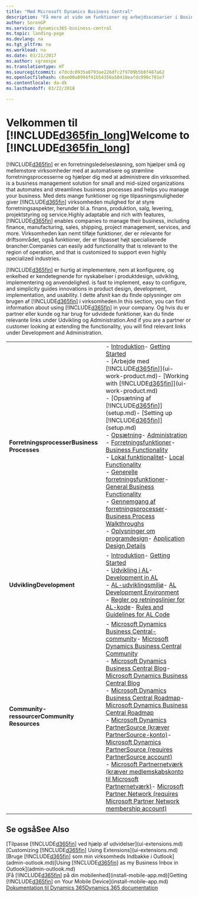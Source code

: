 ```yaml
---
title: "Mød Microsoft Dynamics Business Central"
description: "Få mere at vide om funktioner og arbejdsscenarier i Business Central, der er en forretningsstyringsløsning til små og mellemstore virksomheder."
author: SorenGP
ms.service: dynamics365-business-central
ms.topic: landing-page
ms.devlang: na
ms.tgt_pltfrm: na
ms.workload: na
ms.date: 03/21/2017
ms.author: sgroespe
ms.translationtype: HT
ms.sourcegitcommit: e7dcdc0935a8793ae226dfc2f9709b5b8f487a62
ms.openlocfilehash: c0ae00a8994f41b54356a50418eafdc090c701e7
ms.contentlocale: da-dk
ms.lasthandoff: 03/22/2018

---
```

# <a name="welcome-to-included365finlongincludesd365finlongmdmd"></a><span data-ttu-id="a17e9-103">Velkommen til [!INCLUDE[d365fin_long](includes/d365fin_long_md.md)]</span><span class="sxs-lookup"><span data-stu-id="a17e9-103">Welcome to [!INCLUDE[d365fin_long](includes/d365fin_long_md.md)]</span></span>
[!INCLUDE[d365fin](includes/d365fin_md.md)]<span data-ttu-id="a17e9-104"> er en forretningsledelsesløsning, som hjælper små og mellemstore virksomheder med at automatisere og strømline forretningsprocesserne og hjælper dig med at administrere din virksomhed.</span><span class="sxs-lookup"><span data-stu-id="a17e9-104"> is a business management solution for small and mid-sized organizations that automates and streamlines business processes and helps you manage your business.</span></span> <span data-ttu-id="a17e9-105">Med dets mange funktioner og rige tilpasningsmuligheder giver [!INCLUDE[d365fin](includes/d365fin_md.md)] virksomheden mulighed for at styre forretningsaspekter, herunder bl.a. finans, produktion, salg, levering, projektstyring og service.</span><span class="sxs-lookup"><span data-stu-id="a17e9-105">Highly adaptable and rich with features, [!INCLUDE[d365fin](includes/d365fin_md.md)] enables companies to manage their business, including finance, manufacturing, sales, shipping, project management, services, and more.</span></span> <span data-ttu-id="a17e9-106">Virksomheden kan nemt tilføje funktioner, der er relevante for driftsområdet, også funktioner, der er tilpasset højt specialiserede brancher.</span><span class="sxs-lookup"><span data-stu-id="a17e9-106">Companies can easily add functionality that is relevant to the region of operation, and that is customized to support even highly specialized industries.</span></span>

[!INCLUDE[d365fin](includes/d365fin_md.md)]<span data-ttu-id="a17e9-107"> er hurtig at implementere, nem at konfigurere, og enkelhed er kendetegnende for nyskabelser i produktdesign, udvikling, implementering og anvendelighed.</span><span class="sxs-lookup"><span data-stu-id="a17e9-107"> is fast to implement, easy to configure, and simplicity guides innovations in product design, development, implementation, and usability.</span></span> <span data-ttu-id="a17e9-108">I dette afsnit kan du finde oplysninger om brugen af [!INCLUDE[d365fin](includes/d365fin_md.md)] i virksomheden.</span><span class="sxs-lookup"><span data-stu-id="a17e9-108">In this section, you can find information about using [!INCLUDE[d365fin](includes/d365fin_md.md)] in your company.</span></span> <span data-ttu-id="a17e9-109">Og hvis du er partner eller kunde og har brug for udvidede funktioner, kan du finde relevante links under Udvikling og Administration.</span><span class="sxs-lookup"><span data-stu-id="a17e9-109">And if you are a partner or customer looking at extending the functionality, you will find relevant links under Development and Administration.</span></span>  

|||  
|-|-|  
|<span data-ttu-id="a17e9-110">**Forretningsprocesser**</span><span class="sxs-lookup"><span data-stu-id="a17e9-110">**Business Processes**</span></span>|<span data-ttu-id="a17e9-111">-   [Introduktion](product-get-started.md)</span><span class="sxs-lookup"><span data-stu-id="a17e9-111">-   [Getting Started](product-get-started.md)</span></span><br /><span data-ttu-id="a17e9-112">-   [Arbejde med [!INCLUDE[d365fin](includes/d365fin_md.md)]](ui-work-product.md)</span><span class="sxs-lookup"><span data-stu-id="a17e9-112">-   [Working with [!INCLUDE[d365fin](includes/d365fin_md.md)]](ui-work-product.md)</span></span><br /><span data-ttu-id="a17e9-113">-   [Opsætning af [!INCLUDE[d365fin](includes/d365fin_md.md)]](setup.md)</span><span class="sxs-lookup"><span data-stu-id="a17e9-113">-   [Setting up [!INCLUDE[d365fin](includes/d365fin_md.md)]](setup.md)</span></span><br /><span data-ttu-id="a17e9-114">-   [Opsætning](admin-setup-and-administration.md)</span><span class="sxs-lookup"><span data-stu-id="a17e9-114">-   [Administration](admin-setup-and-administration.md)</span></span><br /><span data-ttu-id="a17e9-115">-   [Forretningsfunktioner](across-business-functionality.md)</span><span class="sxs-lookup"><span data-stu-id="a17e9-115">-   [Business Functionality](across-business-functionality.md)</span></span><br /><span data-ttu-id="a17e9-116">-   [Lokal funktionalitet](LocalFunctionality/Austria/austria-local-functionality.md)</span><span class="sxs-lookup"><span data-stu-id="a17e9-116">-   [Local Functionality](LocalFunctionality/Austria/austria-local-functionality.md)</span></span><br /><span data-ttu-id="a17e9-117">-   [Generelle forretningsfunktioner](ui-across-business-areas.md)</span><span class="sxs-lookup"><span data-stu-id="a17e9-117">-   [General Business Functionality](ui-across-business-areas.md)</span></span><br /><span data-ttu-id="a17e9-118">-   [Gennemgang af forretningsprocesser](walkthrough-business-process-walkthroughs.md)</span><span class="sxs-lookup"><span data-stu-id="a17e9-118">-   [Business Process Walkthroughs](walkthrough-business-process-walkthroughs.md)</span></span><br /><span data-ttu-id="a17e9-119">-   [Oplysninger om programdesign](design-details-application-design.md)</span><span class="sxs-lookup"><span data-stu-id="a17e9-119">-   [Application Design Details](design-details-application-design.md)</span></span>|  
|<span data-ttu-id="a17e9-120">**Udvikling**</span><span class="sxs-lookup"><span data-stu-id="a17e9-120">**Development**</span></span>|<span data-ttu-id="a17e9-121">-   [Introduktion](/dynamics365/business-central/dev-itpro/index)</span><span class="sxs-lookup"><span data-stu-id="a17e9-121">-   [Getting Started](/dynamics365/business-central/dev-itpro/index)</span></span><br /><span data-ttu-id="a17e9-122">-   [Udvikling i AL](/dynamics365/business-central/dev-itpro/developer/devenv-dev-overview)</span><span class="sxs-lookup"><span data-stu-id="a17e9-122">-   [Development in AL](/dynamics365/business-central/dev-itpro/developer/devenv-dev-overview)</span></span><br /><span data-ttu-id="a17e9-123">-   [AL-udviklingsmiljø](/dynamics365/business-central/dev-itpro/developer/devenv-reference-overview)</span><span class="sxs-lookup"><span data-stu-id="a17e9-123">-   [AL Development Environment](/dynamics365/business-central/dev-itpro/developer/devenv-reference-overview)</span></span><br /><span data-ttu-id="a17e9-124">-   [Regler og retningslinjer for AL-kode](/dynamics365/business-central/dev-itpro/compliance/apptest-overview)</span><span class="sxs-lookup"><span data-stu-id="a17e9-124">-   [Rules and Guidelines for AL Code](/dynamics365/business-central/dev-itpro/compliance/apptest-overview)</span></span>|  
|<span data-ttu-id="a17e9-125">**Community-ressourcer**</span><span class="sxs-lookup"><span data-stu-id="a17e9-125">**Community Resources**</span></span>|<span data-ttu-id="a17e9-126">-   [Microsoft Dynamics Business Central-community](https://community.dynamics.com/business)</span><span class="sxs-lookup"><span data-stu-id="a17e9-126">-   [Microsoft Dynamics Business Central Community](https://community.dynamics.com/business)</span></span><br /><span data-ttu-id="a17e9-127">-   [Microsoft Dynamics Business Central Blog](https://community.dynamics.com/business/b/financials)</span><span class="sxs-lookup"><span data-stu-id="a17e9-127">-   [Microsoft Dynamics Business Central Blog](https://community.dynamics.com/business/b/financials)</span></span><br /><span data-ttu-id="a17e9-128">-   [Microsoft Dynamics Business Central Roadmap](https://roadmap.dynamics.com/#edition=1#application=a56e2c12-2a92-e611-80dc-c4346bac0910#status=3a708a86-ae97-e611-80df-c4346baceb68)</span><span class="sxs-lookup"><span data-stu-id="a17e9-128">-   [Microsoft Dynamics Business Central Roadmap](https://roadmap.dynamics.com/#edition=1#application=a56e2c12-2a92-e611-80dc-c4346bac0910#status=3a708a86-ae97-e611-80df-c4346baceb68)</span></span><br /><span data-ttu-id="a17e9-129">-   [Microsoft Dynamics PartnerSource \(kræver PartnerSource-konto\)](https://mbs.microsoft.com/partnersource)</span><span class="sxs-lookup"><span data-stu-id="a17e9-129">-   [Microsoft Dynamics PartnerSource \(requires PartnerSource account\)](https://mbs.microsoft.com/partnersource)</span></span><br /><span data-ttu-id="a17e9-130">-   [Microsoft Partnernetværk \(kræver medlemskabskonto til Microsoft Partnernetværk\)](https://mspartner.microsoft.com/en/us/Pages/index.aspx)</span><span class="sxs-lookup"><span data-stu-id="a17e9-130">-   [Microsoft Partner Network \(requires Microsoft Partner Network membership account\)](https://mspartner.microsoft.com/en/us/Pages/index.aspx)</span></span>|  

## <a name="see-also"></a><span data-ttu-id="a17e9-131">Se også</span><span class="sxs-lookup"><span data-stu-id="a17e9-131">See Also</span></span>
<span data-ttu-id="a17e9-132">[Tilpasse [!INCLUDE[d365fin](includes/d365fin_md.md)] ved hjælp af udvidelser](ui-extensions.md)</span><span class="sxs-lookup"><span data-stu-id="a17e9-132">[Customizing [!INCLUDE[d365fin](includes/d365fin_md.md)] Using Extensions](ui-extensions.md)</span></span>  
<span data-ttu-id="a17e9-133">[Bruge [!INCLUDE[d365fin](includes/d365fin_md.md)] som min virksomheds Indbakke i Outlook](admin-outlook.md)</span><span class="sxs-lookup"><span data-stu-id="a17e9-133">[Using [!INCLUDE[d365fin](includes/d365fin_md.md)] as my Business Inbox in Outlook](admin-outlook.md)</span></span>  
<span data-ttu-id="a17e9-134">[Få [!INCLUDE[d365fin](includes/d365fin_md.md)] på din mobilenhed](install-mobile-app.md)</span><span class="sxs-lookup"><span data-stu-id="a17e9-134">[Getting [!INCLUDE[d365fin](includes/d365fin_md.md)] on Your Mobile Device](install-mobile-app.md)</span></span>  
[<span data-ttu-id="a17e9-135">Dokumentation til Dynamics 365</span><span class="sxs-lookup"><span data-stu-id="a17e9-135">Dynamics 365 documentation</span></span>](https://docs.microsoft.com/en-us/dynamics365/#pivot=solutions&panel=solutions_financials)

